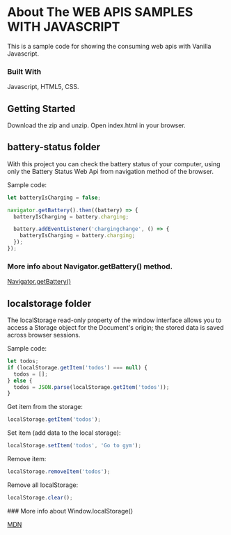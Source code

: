 <!-- ABOUT THE WEB APIs SAMPLES -->

# About The WEB APIS SAMPLES WITH JAVASCRIPT

This is a sample code for showing the consuming web apis with Vanilla Javascript.

### Built With

Javascript, HTML5, CSS.

<!-- GETTING STARTED -->

## Getting Started

Download the zip and unzip. Open index.html in your browser.

## battery-status folder

With this project you can check the battery status of your computer, using only the Battery Status Web Api from navigation method of the browser.

Sample code:

```javascript
let batteryIsCharging = false;

navigator.getBattery().then((battery) => {
  batteryIsCharging = battery.charging;

  battery.addEventListener('chargingchange', () => {
    batteryIsCharging = battery.charging;
  });
});
```

### More info about Navigator.getBattery() method.

[Navigator.getBattery()](https://developer.mozilla.org/en-US/docs/Web/API/Battery_Status_API)

## localstorage folder

The localStorage read-only property of the window interface allows you to access a Storage object for the Document's origin; the stored data is saved across browser sessions.

Sample code:

```javascript
let todos;
if (localStorage.getItem('todos') === null) {
  todos = [];
} else {
  todos = JSON.parse(localStorage.getItem('todos'));
}
```

Get item from the storage:

```javascript
localStorage.getItem('todos');
```

Set item (add data to the local storage):

```javascript
localStorage.setItem('todos', 'Go to gym');
```

Remove item:

```javascript
localStorage.removeItem('todos');
```

Remove all localStorage:

```javascript
localStorage.clear();
```

### More info about Window.localStorage()

[MDN](https://developer.mozilla.org/en-US/docs/Web/API/Window/localStorage)
